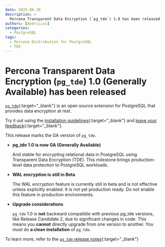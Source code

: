 ```yaml
---
date: 2025-06-30
description: >
  Percona Transparent Data Encryption (`pg_tde`) 1.0 has been released on June 30, 2025
authors: [Andriciuc]
categories:
  - PostgreSQL
tags:
  - Percona Distribution for PostgreSQL
  - TDE
---
```


# Percona Transparent Data Encryption (`pg_tde`) 1.0 (Generally Available) has been released

<!-- more -->

[`pg_tde`](https://docs.percona.com/pg-tde/index.html){:target="_blank"} is an open source extension for PostgreSQL that provides data encryption at rest.

Try it out using the [installation guidelines](https://docs.percona.com/pg-tde/install.html){:target="_blank"} and [leave your feedback](https://forums.percona.com/c/postgresql/pg-tde-transparent-data-encryption-tde/82){:target="_blank"}.

This release marks the GA version of `pg_tde`.

* **pg_tde 1.0 is now GA (Generally Available)**

    And stable for encrypting relational data in PostgreSQL using Transparent Data Encryption (TDE). This milestone brings production-level data protection to PostgreSQL workloads.

* **WAL encryption is still in Beta**

    The WAL encryption feature is currently still in beta and is not effective unless explicitly enabled. It is not yet production ready. Do not enable this feature in production environments.

* **Upgrade considerations**

    `pg_tde` 1.0 is **not** backward compatible with previous pg_tde versions, like Release Candidate 2, due to significant changes in code. This means you **cannot** directly upgrade from one version to another. You must do **a clean installation** of `pg_tde`.

To learn more, refer to the [`pg_tde` release notes](https://docs.percona.com/pg-tde/release-notes/release-notes-v1.0.html){:target="_blank"}
